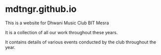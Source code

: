 # mdtngr.github.io

This is a website for Dhwani Music Club BIT Mesra

It is a collection of all our work throughout these years. 

It contains details of various events conducted by the club throughout the year. 
